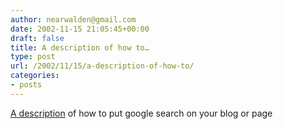 ```yaml
---
author: nearwalden@gmail.com
date: 2002-11-15 21:05:45+00:00
draft: false
title: A description of how to…
type: post
url: /2002/11/15/a-description-of-how-to/
categories:
- posts
---
```


[A description](//www.dws.us/weblog/categories/radiofaq/2002/09/28.html') of how to put google search on your blog or page



